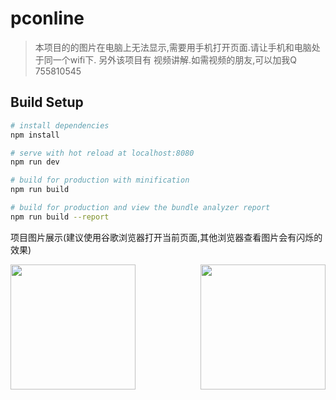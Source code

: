 # pconline

> 本项目的的图片在电脑上无法显示,需要用手机打开页面.请让手机和电脑处于同一个wifi下.
另外该项目有 视频讲解.如需视频的朋友,可以加我Q 755810545

## Build Setup

``` bash
# install dependencies
npm install

# serve with hot reload at localhost:8080
npm run dev

# build for production with minification
npm run build

# build for production and view the bundle analyzer report
npm run build --report
```
项目图片展示(建议使用谷歌浏览器打开当前页面,其他浏览器查看图片会有闪烁的效果)

<div style="width: 100%; display: flex;justify-content: space-between;">
<img src="http://www.aliios.com/content/images/2017/07/home.gif" width="200px" style="display: inline-block;">
<img src="http://www.aliios.com/content/images/2017/07/--.gif" width="200px" style="display: inline-block;">	
</div>

